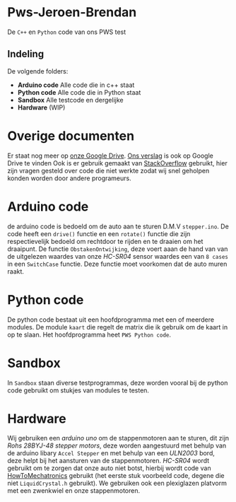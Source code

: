 # Pws-Jeroen-Brendan
De `C++` en `Python` code van ons PWS
test

## Indeling

De volgende folders:

- **Arduino code** Alle code die in c++ staat
- **Python code** Alle code die in Python staat
- **Sandbox** Alle testcode en dergelijke
- **Hardware** (WIP)

# Overige documenten

Er staat nog meer op [onze Google Drive](https://drive.google.com/drive/folders/0Bwz4SLY9bnJjaGFjNHdRSV8wM1E). [Ons verslag](https://docs.google.com/document/d/1WLbv0LlwangKMUz1aPUtUemHSutmvXKHvD2OK606zZs/edit?usp=sharing) is ook op Google Drive te vinden Ook is er gebruik gemaakt van [StackOverflow](https://stackoverflow.com/users/7473796/brendan-mesters?tab=questions) gebruikt, hier zijn vragen gesteld over code die niet werkte zodat wij snel geholpen konden worden door andere programeurs.

# Arduino code
de arduino code is bedoeld om de auto aan te sturen D.M.V `stepper.ino`. De code heeft een `drive()` functie en een `rotate()` functie die zijn respectievelijk bedoeld om rechtdoor te rijden en te draaien om het draaipunt. De functie `ObstakenOntwijking`, deze voert aaan de hand van van de uitgelezen waardes van onze _HC-SR04_ sensor waardes een van `8 cases`  in een `SwitchCase` functie. Deze functie moet voorkomen dat de auto muren raakt.

# Python code
De python code bestaat uit een hoofdprogramma met een of meerdere modules. De module `kaart` die regelt de matrix die ik gebruik om de kaart in op te slaan. Het hoofdprogramma heet `PWS Python code`.

# Sandbox
In `Sandbox` staan diverse testprogrammas, deze worden vooral bij de python code gebruikt om stukjes van modules te testen.

# Hardware
Wij gebruiken een _arduino uno_ om de stappenmotoren aan te sturen, dit zijn _Rohs 28BYJ-48 stepper motors_, deze worden aangestuurd met behulp van de arduino libary `Accel Stepper` en met behulp van een _ULN2003_ bord, deze helpt bij het aansturen van de stappenmotoren. _HC-SR04_ wordt gebruikt om te zorgen dat onze auto niet botst, hierbij wordt code van [HowToMechatronics](http://howtomechatronics.com/tutorials/arduino/ultrasonic-sensor-hc-sr04/) gebruikt (het eerste stuk voorbeeld code, degene die niet `LiquidCrystal.h` gebruikt). We gebruiken ook een plexiglazen platvorm met een zwenkwiel en onze stappenmotoren. <!--Als we nog een tweede layer 3D-printen vergeet deze niet te benoemen in het verslag.-->